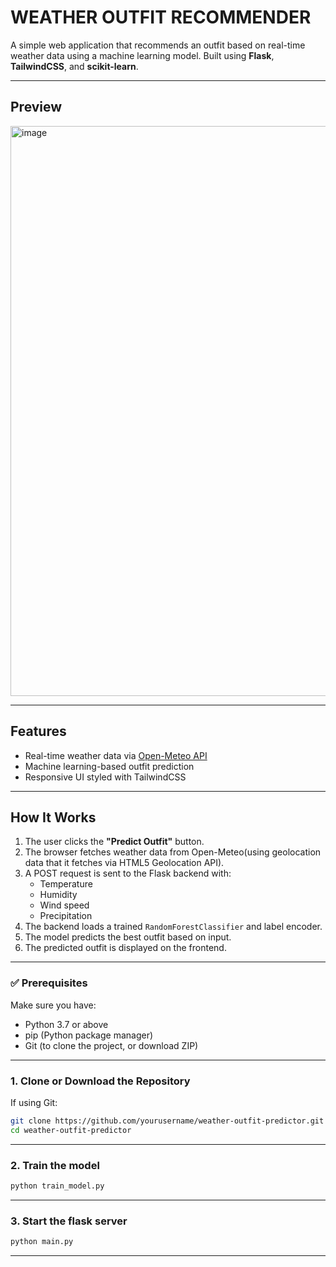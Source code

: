 # WEATHER OUTFIT RECOMMENDER

A simple web application that recommends an outfit based on real-time weather data using a machine learning model. Built using **Flask**, **TailwindCSS**, and **scikit-learn**.


---

## Preview


<img width="1896" height="912" alt="image" src="https://github.com/user-attachments/assets/67d611e4-81d8-4e6c-8636-ce3e78aeeba3" />



---


## Features

- Real-time weather data via [Open-Meteo API](https://open-meteo.com/)
- Machine learning-based outfit prediction
- Responsive UI styled with TailwindCSS



---

##  How It Works

1. The user clicks the **"Predict Outfit"** button.
2. The browser fetches weather data from Open-Meteo(using geolocation data that it fetches via HTML5 Geolocation API).
3. A POST request is sent to the Flask backend with:
   - Temperature
   - Humidity
   - Wind speed
   - Precipitation
4. The backend loads a trained `RandomForestClassifier` and label encoder.
5. The model predicts the best outfit based on input.
6. The predicted outfit is displayed on the frontend.

---

### ✅ Prerequisites

Make sure you have:

- Python 3.7 or above
- pip (Python package manager)
- Git (to clone the project, or download ZIP)

---

### 1. Clone or Download the Repository

If using Git:

```bash
git clone https://github.com/yourusername/weather-outfit-predictor.git
cd weather-outfit-predictor
````
---

### 2. Train the model

```bash
python train_model.py
````
---
### 3. Start the flask server

```bash
python main.py
```

---
